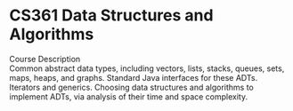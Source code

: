 # CS361 Data Structures and Algorithms
Course Description
<br /> Common abstract data types, including vectors, lists, stacks, queues, sets, maps, heaps, and graphs. Standard Java 
interfaces for these ADTs. Iterators and generics. Choosing data structures and algorithms to implement ADTs, via analysis of 
their time and space complexity.
